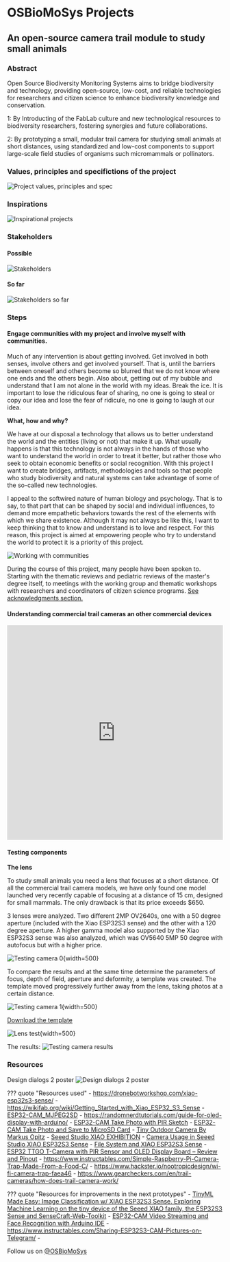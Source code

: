 # **OSBioMoSys Projects**

## An open-source camera trail module to study small animals

### Abstract

Open Source Biodiversity Monitoring Systems aims to bridge biodiversity and technology, providing open-source, low-cost, and reliable technologies for researchers and citizen science to enhance biodiversity knowledge and conservation.

1: By Introducting of the FabLab culture and new technological resources to biodiversity researchers, fostering synergies and future collaborations.

2: By prototyping a small, modular trail camera for studying small animals at short distances, using standardized and low-cost components to support large-scale field studies of organisms such micromammals or pollinators.


### Values, principles and specifictions of the project

![Project values, principles and spec](../images/MP_ProjectValuesPrincipleSpecs.jpg)

### Inspirations

![Inspirational projects](../images/MP_inspirations.jpg)

### Stakeholders

#### Possible
![Stakeholders](../images/MP_possibleStakeholders.jpg)

#### So far
![Stakeholders so far](../images/MP_Stackholders_sofar.PNG)


### Steps

#### Engage communities with my project and involve myself with communities.

Much of any intervention is about getting involved. Get involved in both senses, involve others and get involved yourself. That is, until the barriers between oneself and others become so blurred that we do not know where one ends and the others begin. Also about, getting out of my bubble and understand that I am not alone in the world with my ideas. Break the ice. It is important to lose the ridiculous fear of sharing, no one is going to steal or copy our idea and lose the fear of ridicule, no one is going to laugh at our idea.

**What, how and why?**

We have at our disposal a technology that allows us to better understand the world and the entities (living or not) that make it up. What usually happens is that this technology is not always in the hands of those who want to understand the world in order to treat it better, but rather those who seek to obtain economic benefits or social recognition. With this project I want to create bridges, artifacts, methodologies and tools so that people who study biodiversity and natural systems can take advantage of some of the so-called new technologies.

I appeal to the softwired nature of human biology and psychology. That is to say, to that part that can be shaped by social and individual influences, to demand more empathetic behaviors towards the rest of the elements with which we share existence. Although it may not always be like this, I want to keep thinking that to know and understand is to love and respect. For this reason, this project is aimed at empowering people who try to understand the world to protect it is a priority of this project.

![Working with communities](../images/MP_communities.PNG)

During the course of this project, many people have been spoken to. Starting with the thematic reviews and pediatric reviews of the master's degree itself, to meetings with the working group and thematic workshops with researchers and coordinators of citizen science programs. [See acknowledgments section.](../masterProject/MP-05-PeopleAcknowledgments.md) 


#### Understanding commercial trail cameras an other commercial devices

<iframe src="https://www.youtube.com/embed/Bn4BHyr0K_U?si=WTkQIoIbWOFq3Q-m" 
frameborder="0"
width="100%"
height="500"
allowfullscreen="true"
mozallowfullscreen="true"
webkitallowfullscreen="true">
</iframe>


#### Testing components

**The lens**

To study small animals you need a lens that focuses at a short distance. Of all the commercial trail camera models, we have only found one model launched very recently capable of focusing at a distance of 15 cm, designed for small mammals. The only drawback is that its price exceeds $650.

3 lenses were analyzed. Two different 2MP OV2640s, one with a 50 degree aperture (included with the Xiao ESP32S3 sense) and the other with a 120 degree aperture. A higher gamma model also supported by the Xiao ESP32S3 sense was also analyzed, which was OV5640 5MP 50 degree with autofocus but with a higher price.

![Testing camera 0](../images/MP_TestingCameras0.PNG){width=500}

To compare the results and at the same time determine the parameters of focus, depth of field, aperture and deformity, a template was created. The template moved progressively further away from the lens, taking photos at a certain distance.

![Testing camera 1](../images/MP_TestingCameras.PNG){width=500}

[Download the template](../files/CameraTesterTemplate.pdf)

![Lens test](../images/MP_CameraTest_template.PNG){width=500}

The results:
![Testing camera results](../images/MP_TestingCamerasResults.PNG)



### Resources

Design dialogs 2 poster
![Design dialogs 2 poster](../images/MP_poster1.jpg)


??? quote "Resources used"
    - https://dronebotworkshop.com/xiao-esp32s3-sense/
    - https://wikifab.org/wiki/Getting_Started_with_Xiao_ESP32_S3_Sense
    - [ESP32-CAM_MJPEG2SD](https://github.com/s60sc/ESP32-CAM_MJPEG2SD?tab=readme-ov-file#motion-detection-by-camera)
    - https://randomnerdtutorials.com/guide-for-oled-display-with-arduino/
    - [ESP32-CAM Take Photo with PIR Sketch](https://randomnerdtutorials.com/esp32-cam-pir-motion-detector-photo-capture/)
    - [ESP32-CAM Take Photo and Save to MicroSD Card](https://randomnerdtutorials.com/esp32-cam-take-photo-save-microsd-card/)
    - [Tiny Outdoor Camera By Markus Opitz](https://www.instructables.com/Tiny-Outdoor-Camera/)
    - [Seeed Studio XIAO EXHIBITION](https://wiki.seeedstudio.com/xiao_topic_page/)
    - [Camera Usage in Seeed Studio XIAO ESP32S3 Sense](https://wiki.seeedstudio.com/xiao_esp32s3_camera_usage/#taking-photos-with-the-camera)
    - [File System and XIAO ESP32S3 Sense](https://wiki.seeedstudio.com/xiao_esp32s3_sense_filesystem/)
    - [ESP32 TTGO T-Camera with PIR Sensor and OLED Display Board – Review and Pinout](https://makeradvisor.com/esp32-ttgo-t-camera-pir-sensor-oled/)
    - https://www.instructables.com/Simple-Raspberry-Pi-Camera-Trap-Made-From-a-Food-C/
    - https://www.hackster.io/nootropicdesign/wi-fi-camera-trap-faea46
    - https://www.gearcheckers.com/en/trail-cameras/how-does-trail-camera-work/
    
    
    
    
??? quote "Resources for improvements in the next prototypes"
    - [TinyML Made Easy: Image Classification w/ XIAO ESP32S3 Sense. Exploring Machine Learning on the tiny device of the Seeed XIAO family, the ESP32S3 Sense and SenseCraft-Web-Toolkit](https://www.hackster.io/mjrobot/tinyml-made-easy-image-classification-w-xiao-esp32s3-sense-cb42ae)
    - [ESP32-CAM Video Streaming and Face Recognition with Arduino IDE](https://randomnerdtutorials.com/esp32-cam-video-streaming-face-recognition-arduino-ide/)
    - https://www.instructables.com/Sharing-ESP32S3-CAM-Pictures-on-Telegram/
    - 


   
    

















Follow us on [@OSBioMoSys](https://www.instagram.com/osbiomosys/)